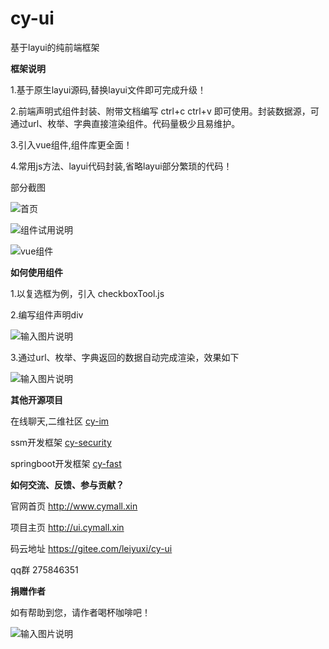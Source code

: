 # cy-ui
基于layui的纯前端框架


 **框架说明** 

1.基于原生layui源码,替换layui文件即可完成升级！

2.前端声明式组件封装、附带文档编写 ctrl+c ctrl+v 即可使用。封装数据源，可通过url、枚举、字典直接渲染组件。代码量极少且易维护。

3.引入vue组件,组件库更全面！

4.常用js方法、layui代码封装,省略layui部分繁琐的代码！


部分截图

![首页](https://gitee.com/uploads/images/2018/0202/083442_92111e8d_1334796.png "屏幕截图.png")

![组件试用说明](https://gitee.com/uploads/images/2018/0202/083527_d9b9734e_1334796.png "屏幕截图.png")

![vue组件](https://gitee.com/uploads/images/2018/0202/083630_f7e912a2_1334796.png "屏幕截图.png")



 **如何使用组件** 

1.以复选框为例，引入 checkboxTool.js

2.编写组件声明div

![输入图片说明](https://gitee.com/uploads/images/2018/0202/083819_e61da913_1334796.png "屏幕截图.png")

3.通过url、枚举、字典返回的数据自动完成渲染，效果如下

![输入图片说明](https://gitee.com/uploads/images/2018/0202/083955_82376ed7_1334796.png "屏幕截图.png")



 **其他开源项目** 

在线聊天,二维社区 [cy-im](http://im.cymall.xin)

ssm开发框架 [cy-security](https://gitee.com/leiyuxi/cy-security)

springboot开发框架 [cy-fast](https://gitee.com/leiyuxi/cy-fast)


 **如何交流、反馈、参与贡献？** 

官网首页 http://www.cymall.xin

项目主页 http://ui.cymall.xin

码云地址 https://gitee.com/leiyuxi/cy-ui


qq群 275846351


 **捐赠作者** 

如有帮助到您，请作者喝杯咖啡吧！

![输入图片说明](https://gitee.com/uploads/images/2018/0106/184140_fd082023_1334796.png "屏幕截图.png")




